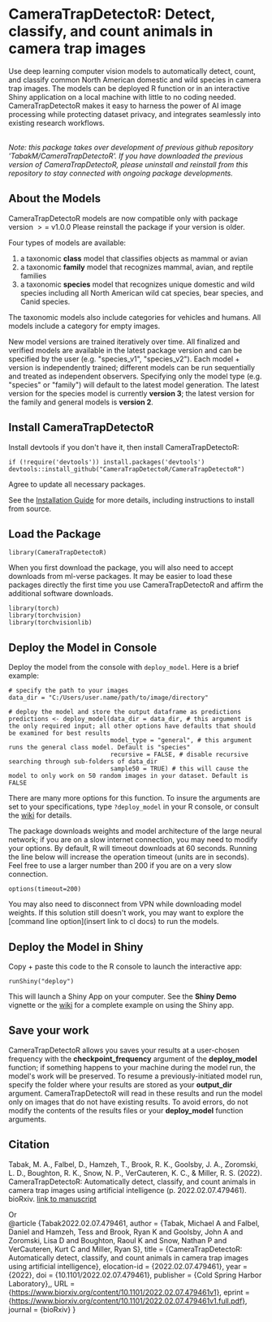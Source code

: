 # CameraTrapDetectoR: Detect, classify, and count animals in camera trap images  

Use deep learning computer vision models to automatically detect, count, and classify common North American domestic and wild species in camera trap images. The models can be deployed R function or in an interactive Shiny application on a local machine with little to no coding needed. CameraTrapDetectoR makes it easy to harness the power of AI image processing while protecting dataset privacy, and integrates seamlessly into existing research workflows.

\
*Note: this package takes over development of previous github repository 'TabakM/CameraTrapDetectoR'. If you have downloaded the previous version of CameraTrapDetectoR, please uninstall and reinstall from this repository to stay connected with ongoing package developments.*  


## About the Models

CameraTrapDetectoR models are now compatible only with package version $>=$  v1.0.0  Please reinstall the package if your version is older.

Four types of models are available: 
  1. a taxonomic **class** model that classifies objects as mammal or avian
  2. a taxonomic **family** model that recognizes mammal, avian, and reptile families
  3. a taxonomic **species** model that recognizes unique domestic and wild species including all North American wild cat species, bear species, and Canid species.

The taxonomic models also include categories for vehicles and humans. All models include a category for empty images.  

New model versions are trained iteratively over time. All finalized and verified models are available in the latest package version and can be specified by the user (e.g. "species_v1", "species_v2"). Each model + version is independently trained; different models can be run sequentially and treated as independent observers. Specifying only the model type (e.g. "species" or "family") will default to the latest model generation. The latest version for the species model is currently **version 3**; the latest version for the family and general models is **version 2**.  
  


## Install CameraTrapDetectoR


Install devtools if you don't have it, then install CameraTrapDetectoR:  

```
if (!require('devtools')) install.packages('devtools')  
devtools::install_github("CameraTrapDetectoR/CameraTrapDetectoR")
```
Agree to update all necessary packages. 

See the [Installation Guide](https://github.com/CameraTrapDetectoR/CameraTrapDetectoR/wiki/Installation) for more details, including instructions to install from source.  
  

## Load the Package
```
library(CameraTrapDetectoR)
```

When you first download the package, you will also need to accept downloads from ml-verse packages. It may be easier to load these packages directly the first time you use CameraTrapDetectoR and affirm the additional software downloads.

```
library(torch)
library(torchvision)
library(torchvisionlib)
```


## Deploy the Model in Console  

Deploy the model from the console with `deploy_model`. Here is a brief example:  
  
```
# specify the path to your images
data_dir = "C:/Users/user.name/path/to/image/directory" 

# deploy the model and store the output dataframe as predictions
predictions <- deploy_model(data_dir = data_dir, # this argument is the only required input; all other options have defaults that should be examined for best results
                            model_type = "general", # this argument runs the general class model. Default is "species"
                            recursive = FALSE, # disable recursive searching through sub-folders of data_dir
                            sample50 = TRUE) # this will cause the model to only work on 50 random images in your dataset. Default is FALSE
```
There are many more options for this function. To insure the arguments are set to your specifications, type `?deploy_model` in your R console, or consult the [wiki](https://github.com/CameraTrapDetectoR/CameraTrapDetectoR/wiki/Function-Arguments) for details. 


The package downloads weights and model architecture of the large neural network; if you are on a slow internet connection, you may need to modify your options. By default, R will timeout downloads at 60 seconds. Running the line below will increase the operation timeout (units are in seconds). Feel free to use a larger number than 200 if you are on a very slow connection.

```
options(timeout=200)
```  

You may also need to disconnect from VPN while downloading model weights.  If this solution still doesn't work, you may want to explore the [command line option](insert link to cl docs) to run the models. 

## Deploy the Model in Shiny
Copy + paste this code to the R console to launch the interactive app:
```
runShiny("deploy")
```
This will launch a Shiny App on your computer. See the **Shiny Demo** vignette or the [wiki](https://github.com/CameraTrapDetectoR/CameraTrapDetectoR/wiki/Shiny-Tutorial) for a complete example on using the Shiny app. 

## Save your work  
CameraTrapDetectoR allows you saves your results at a user-chosen frequency with the **checkpoint_frequency** argument of the **deploy_model** function; if something happens to your machine during the model run, the model's work will be preserved. To resume a previously-initiated model run, specify the folder where your results are stored as your **output_dir** argument. CameraTrapDetectoR will read in these results and run the model only on images that do not have existing results. To avoid errors, do not modify the contents of the results files or your **deploy_model** function arguments.


## Citation

Tabak, M. A., Falbel, D., Hamzeh, T., Brook, R. K., Goolsby, J. A., Zoromski, L. D., Boughton, R. K., Snow, N. P., VerCauteren, K. C., & Miller, R. S. (2022). CameraTrapDetectoR: Automatically detect, classify, and count animals in camera trap images using artificial intelligence (p. 2022.02.07.479461). bioRxiv. [link to manuscript](https://doi.org/10.1101/2022.02.07.479461)

Or\
@article {Tabak2022.02.07.479461,
	author = {Tabak, Michael A and Falbel, Daniel and Hamzeh, Tess and Brook, Ryan K and Goolsby, John A and Zoromski, Lisa D and Boughton, Raoul K and Snow, Nathan P and VerCauteren, Kurt C and Miller, Ryan S},
	title = {CameraTrapDetectoR: Automatically detect, classify, and count animals in camera trap images using artificial intelligence},
	elocation-id = {2022.02.07.479461},
	year = {2022},
	doi = {10.1101/2022.02.07.479461},
	publisher = {Cold Spring Harbor Laboratory},,
	URL = {https://www.biorxiv.org/content/10.1101/2022.02.07.479461v1},
	eprint = {https://www.biorxiv.org/content/10.1101/2022.02.07.479461v1.full.pdf},
	journal = {bioRxiv}
}
